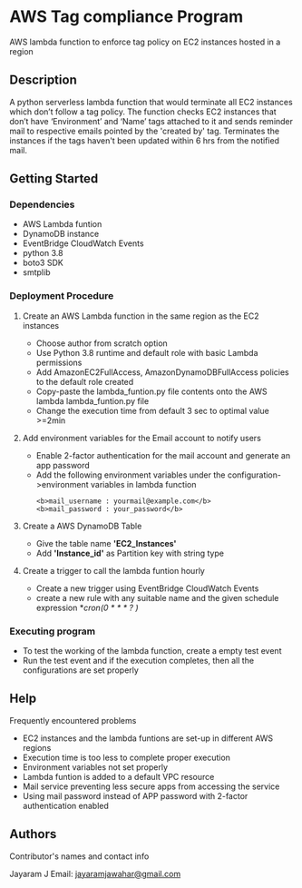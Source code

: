 # AWS Tag compliance Program
AWS lambda function to enforce tag policy on EC2 instances hosted in a region


## Description

A python serverless lambda function that would terminate all EC2 instances which don’t follow a tag policy. The function checks EC2 instances that don’t have ‘Environment’ and ‘Name’ tags attached to it and sends reminder mail to respective emails pointed by the 'created by' tag. Terminates the instances if the tags haven't been updated within 6 hrs from the notified mail.

## Getting Started

### Dependencies

* AWS Lambda funtion 
* DynamoDB instance
* EventBridge CloudWatch Events
* python 3.8
* boto3 SDK
* smtplib

### Deployment Procedure

1) Create an AWS Lambda function in the same region as the EC2 instances 
    * Choose author from scratch option
    * Use Python 3.8 runtime and default role with basic Lambda permissions
    * Add AmazonEC2FullAccess, AmazonDynamoDBFullAccess policies to the default role created
    * Copy-paste the lambda_funtion.py file contents onto the AWS lambda lambda_funtion.py file
    * Change the execution time from default 3 sec to optimal value >=2min

2) Add environment variables for the Email account to notify users 
    * Enable 2-factor authentication for the mail account and generate an app password
    * Add the following environment variables under the configuration->environment variables in lambda function 
      ~~~
      <b>mail_username : yourmail@example.com</b>
      <b>mail_password : your_password</b>
      ~~~
 
3) Create a AWS DynamoDB Table
   * Give the table name **'EC2_Instances'**
   * Add **'Instance_id'** as Partition key with string type
 
 
4) Create a trigger to call the lambda funtion hourly
    * Create a new trigger using EventBridge CloudWatch Events
    * create a new rule with any suitable name and the given schedule expression **cron(0 * * * ? *)**
   


### Executing program

* To test the working of the lambda function, create a empty test event
* Run the test event and if the execution completes, then all the configurations are set properly


## Help

Frequently encountered problems
* EC2 instances and the lambda funtions are set-up in different AWS regions
* Execution time is too less to complete proper execution
* Environment variables not set properly
* Lambda funtion is added to a default VPC resource
* Mail service preventing less secure apps from accessing the service 
* Using mail password instead of APP password with 2-factor authentication enabled

## Authors

Contributor's names and contact info

Jayaram J 
Email: jayaramjawahar@gmail.com
